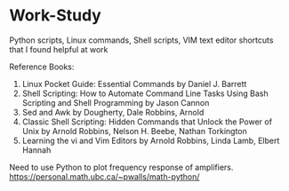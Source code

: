 # Work-Study
Python scripts, Linux commands, Shell scripts, VIM text editor shortcuts that I found helpful at work



Reference Books:
1. Linux Pocket Guide: Essential Commands by Daniel J. Barrett
2. Shell Scripting: How to Automate Command Line Tasks Using Bash Scripting and Shell Programming by Jason Cannon
3. Sed and Awk by Dougherty, Dale Robbins, Arnold
4. Classic Shell Scripting: Hidden Commands that Unlock the Power of Unix by Arnold Robbins, Nelson H. Beebe, Nathan Torkington
5. Learning the vi and Vim Editors by Arnold Robbins, Linda Lamb, Elbert Hannah

Need to use Python to plot frequency response of amplifiers. 
https://personal.math.ubc.ca/~pwalls/math-python/
